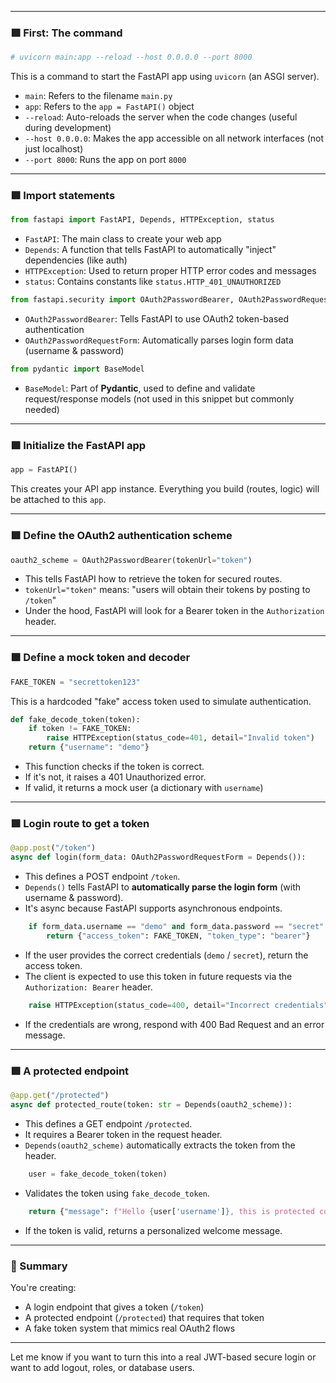 

---

### 🟩 First: The command  
```bash
# uvicorn main:app --reload --host 0.0.0.0 --port 8000
```

This is a command to start the FastAPI app using `uvicorn` (an ASGI server).

- `main`: Refers to the filename `main.py`
- `app`: Refers to the `app = FastAPI()` object
- `--reload`: Auto-reloads the server when the code changes (useful during development)
- `--host 0.0.0.0`: Makes the app accessible on all network interfaces (not just localhost)
- `--port 8000`: Runs the app on port `8000`

---

### 🟩 Import statements

```python
from fastapi import FastAPI, Depends, HTTPException, status
```
- `FastAPI`: The main class to create your web app
- `Depends`: A function that tells FastAPI to automatically "inject" dependencies (like auth)
- `HTTPException`: Used to return proper HTTP error codes and messages
- `status`: Contains constants like `status.HTTP_401_UNAUTHORIZED`

```python
from fastapi.security import OAuth2PasswordBearer, OAuth2PasswordRequestForm
```
- `OAuth2PasswordBearer`: Tells FastAPI to use OAuth2 token-based authentication
- `OAuth2PasswordRequestForm`: Automatically parses login form data (username & password)

```python
from pydantic import BaseModel
```
- `BaseModel`: Part of **Pydantic**, used to define and validate request/response models (not used in this snippet but commonly needed)

---

### 🟩 Initialize the FastAPI app

```python
app = FastAPI()
```
This creates your API app instance. Everything you build (routes, logic) will be attached to this `app`.

---

### 🟩 Define the OAuth2 authentication scheme

```python
oauth2_scheme = OAuth2PasswordBearer(tokenUrl="token")
```
- This tells FastAPI how to retrieve the token for secured routes.
- `tokenUrl="token"` means: "users will obtain their tokens by posting to `/token`"
- Under the hood, FastAPI will look for a Bearer token in the `Authorization` header.

---

### 🟩 Define a mock token and decoder

```python
FAKE_TOKEN = "secrettoken123"
```
This is a hardcoded "fake" access token used to simulate authentication.

```python
def fake_decode_token(token):
    if token != FAKE_TOKEN:
        raise HTTPException(status_code=401, detail="Invalid token")
    return {"username": "demo"}
```

- This function checks if the token is correct.
- If it's not, it raises a 401 Unauthorized error.
- If valid, it returns a mock user (a dictionary with `username`)

---

### 🟩 Login route to get a token

```python
@app.post("/token")
async def login(form_data: OAuth2PasswordRequestForm = Depends()):
```

- This defines a POST endpoint `/token`.
- `Depends()` tells FastAPI to **automatically parse the login form** (with username & password).
- It's async because FastAPI supports asynchronous endpoints.

```python
    if form_data.username == "demo" and form_data.password == "secret":
        return {"access_token": FAKE_TOKEN, "token_type": "bearer"}
```
- If the user provides the correct credentials (`demo` / `secret`), return the access token.
- The client is expected to use this token in future requests via the `Authorization: Bearer` header.

```python
    raise HTTPException(status_code=400, detail="Incorrect credentials")
```
- If the credentials are wrong, respond with 400 Bad Request and an error message.

---

### 🟩 A protected endpoint

```python
@app.get("/protected")
async def protected_route(token: str = Depends(oauth2_scheme)):
```
- This defines a GET endpoint `/protected`.
- It requires a Bearer token in the request header.
- `Depends(oauth2_scheme)` automatically extracts the token from the header.

```python
    user = fake_decode_token(token)
```
- Validates the token using `fake_decode_token`.

```python
    return {"message": f"Hello {user['username']}, this is protected content"}
```
- If the token is valid, returns a personalized welcome message.

---

### 🧠 Summary

You're creating:
- A login endpoint that gives a token (`/token`)
- A protected endpoint (`/protected`) that requires that token
- A fake token system that mimics real OAuth2 flows

---

Let me know if you want to turn this into a real JWT-based secure login or want to add logout, roles, or database users.